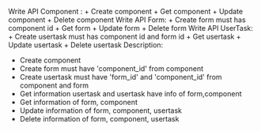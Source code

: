 Write API Component :
    + Create component
    + Get component
    + Update component
    + Delete component
Write API Form:
    + Create form must has component id
    + Get form 
    + Update form
    + Delete form
Write API UserTask:
    + Create usertask must has component id and form id
    + Get usertask
    + Update usertask
    + Delete usertask
Description:
+ Create component
+ Create form must have 'component_id' from component
+ Create usertask must have 'form_id' and 'component_id' from component and form
+ Get information usertask and usertask have info of form,component
+ Get information of form, component
+ Update information of form, component, usertask
+ Delete information of form, component, usertask



